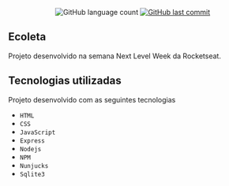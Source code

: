 <p align="center">
  <img alt="GitHub language count" src="https://img.shields.io/github/languages/count/frankjrp/RocketSeat-NLW">
  
  <a href="https://github.com/frankjrp/RocketSeat-NLW/commits/master">
    <img alt="GitHub last commit" src="https://img.shields.io/github/last-commit/frankjrp/RocketSeat-NLW">
  </a>
</p>

## Ecoleta

Projeto desenvolvido na semana Next Level Week da Rocketseat.

## Tecnologias utilizadas

Projeto desenvolvido com as seguintes tecnologias

- `HTML`
- `CSS`
- `JavaScript`
- `Express`
- `Nodejs` 
- `NPM`
- `Nunjucks`
- `Sqlite3`
